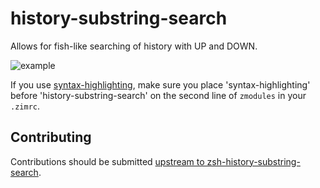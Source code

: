 history-substring-search
========================

Allows for fish-like searching of history with UP and DOWN.

![example][example]

If you use
[syntax-highlighting](https://github.com/zimfw/zimfw/tree/master/modules/syntax-highlighting),
make sure you place 'syntax-highlighting' before 'history-substring-search' on
the second line of `zmodules` in your `.zimrc`.

Contributing
------------

Contributions should be submitted [upstream to
zsh-history-substring-search](https://github.com/zsh-users/zsh-history-substring-search).

[example]: https://zimfw-static.s3.wasabisys.com/zimfw_history-substring-search.gif
